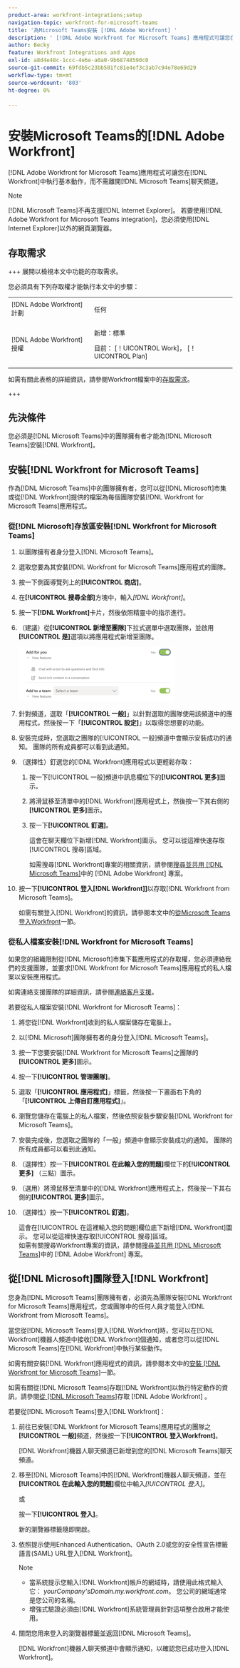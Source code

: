 ```yaml
---
product-area: workfront-integrations;setup
navigation-topic: workfront-for-microsoft-teams
title: '為Microsoft Teams安裝 [!DNL Adobe Workfront] '
description: ' [!DNL Adobe Workfront for Microsoft Teams] 應用程式可讓您在 [!DNL Workfront] 中執行基本動作，而不需離開 [!DNL Microsoft Teams] 聊天頻道。'
author: Becky
feature: Workfront Integrations and Apps
exl-id: a8d4e48c-1ccc-4e6e-a0a0-9b68748590c0
source-git-commit: 69fdb5c23bb501fc81e4ef3c3ab7c94e78e69d29
workflow-type: tm+mt
source-wordcount: '803'
ht-degree: 0%

---
```


# 安裝Microsoft Teams的[!DNL Adobe Workfront]

<!-- Audited: 1/2024 -->

<!--

>[!IMPORTANT]
>
>As of July 1, 2025, Microsoft will remove support for the Classic Teams desktop app. As a result, the Workfront integration with Microsoft Teams will not be supported after the Classic Teams desktop app is no longer available.

-->


[!DNL Adobe Workfront for Microsoft Teams]應用程式可讓您在[!DNL Workfront]中執行基本動作，而不需離開[!DNL Microsoft Teams]聊天頻道。

>[!NOTE]
>
>[!DNL Microsoft Teams]不再支援[!DNL Internet Explorer]。 若要使用[!DNL Adobe Workfront for Microsoft Teams integration]，您必須使用[!DNL Internet Explorer]以外的網頁瀏覽器。


## 存取需求

+++ 展開以檢視本文中功能的存取需求。

您必須具有下列存取權才能執行本文中的步驟：

<table style="table-layout:auto"> 
 <col> 
 <col> 
 <tbody> 
  <tr> 
   <td role="rowheader">[!DNL Adobe Workfront] 計劃</td> 
   <td> <p>任何</p> </td> 
  </tr> 
  <tr> 
   <td role="rowheader">[!DNL Adobe Workfront] 授權</td> 
   <td><p>新增：標準</p>
    <p>目前： [！UICONTROL Work]， [！UICONTROL Plan]</p> </td> 
  </tr> 
 </tbody> 
</table>

如需有關此表格的詳細資訊，請參閱Workfront檔案中的[存取需求](/help/quicksilver/administration-and-setup/add-users/access-levels-and-object-permissions/access-level-requirements-in-documentation.md)。

+++

## 先決條件

您必須是[!DNL Microsoft Teams]中的團隊擁有者才能為[!DNL Microsoft Teams]安裝[!DNL Workfront]。

## 安裝[!DNL Workfront for Microsoft Teams]

作為[!DNL Microsoft Teams]中的團隊擁有者，您可以從[!DNL Microsoft]市集或從[!DNL Workfront]提供的檔案為每個團隊安裝[!DNL Workfront for Microsoft Teams]應用程式。

### 從[!DNL Microsoft]存放區安裝[!DNL Workfront for Microsoft Teams]

1. 以團隊擁有者身分登入[!DNL Microsoft Teams]。
1. 選取您要為其安裝[!DNL Workfront for Microsoft Teams]應用程式的團隊。
1. 按一下側面導覽列上的&#x200B;**[!UICONTROL 商店]**。

1. 在&#x200B;**[!UICONTROL 搜尋全部]**&#x200B;方塊中，輸入&#x200B;*[!DNL Workfront]*。

1. 按一下&#x200B;**[!DNL Workfront]**&#x200B;卡片，然後依照精靈中的指示進行。
1. （建議）從&#x200B;**[!UICONTROL 新增至團隊]**&#x200B;下拉式選單中選取團隊，並啟用&#x200B;**[!UICONTROL 是]**&#x200B;選項以將應用程式新增至團隊。

   ![ms_teams_add_to_a_team_option.png](assets/ms-teams-add-to-a-team-option-350x122.png)

1. 針對頻道，選取「**[!UICONTROL 一般]**」以針對選取的團隊使用該頻道中的應用程式，然後按一下「**[!UICONTROL 設定]**」以取得您想要的功能。

1. 安裝完成時，您選取之團隊的[!UICONTROL 一般]頻道中會顯示安裝成功的通知。 團隊的所有成員都可以看到此通知。
1. （選擇性）釘選您的[!DNL Workfront]應用程式以更輕鬆存取：

   1. 按一下[!UICONTROL 一般]頻道中訊息欄位下的&#x200B;**[!UICONTROL 更多]**&#x200B;圖示。

   1. 將滑鼠移至清單中的[!DNL Workfront]應用程式上，然後按一下其右側的&#x200B;**[!UICONTROL 更多]**&#x200B;圖示。

   1. 按一下&#x200B;**[!UICONTROL 釘選]**。

      這會在聊天欄位下新增[!DNL Workfront]圖示。 您可以從這裡快速存取[!UICONTROL 搜尋]區域。

      如需搜尋[!DNL Workfront]專案的相關資訊，請參閱[搜尋並共用 [!DNL Microsoft Teams]](../../workfront-integrations-and-apps/using-workfront-with-microsoft-teams/search-for-and-share-wf-items-in-ms-teams.md)中的 [!DNL Adobe Workfront] 專案。

1. 按一下&#x200B;**[!UICONTROL 登入[!DNL Workfront]]**&#x200B;以存取[!DNL Workfront from Microsoft Teams]。

   如需有關登入[!DNL Workfront]的資訊，請參閱本文中的[從Microsoft Teams登入Workfront](#log-in-to-workfront-from-microsoft-teams)一節。

### 從私人檔案安裝[!DNL Workfront for Microsoft Teams]

如果您的組織限制從[!DNL Microsoft]市集下載應用程式的存取權，您必須連絡我們的支援團隊，並要求[!DNL Workfront for Microsoft Teams]應用程式的私人檔案以安裝應用程式。

如需連絡支援團隊的詳細資訊，請參閱[連絡客戶支援](../../workfront-basics/tips-tricks-and-troubleshooting/contact-customer-support.md)。

若要從私人檔案安裝[!DNL Workfront for Microsoft Teams]：

1. 將您從[!DNL Workfront]收到的私人檔案儲存在電腦上。
1. 以[!DNL Microsoft]團隊擁有者的身分登入[!DNL Microsoft Teams]。
1. 按一下您要安裝[!DNL Workfront for Microsoft Teams]之團隊的&#x200B;**[!UICONTROL 更多]**&#x200B;圖示。

1. 按一下&#x200B;**[!UICONTROL 管理團隊]**。
1. 選取「**[!UICONTROL 應用程式]**」標籤，然後按一下畫面右下角的「**[!UICONTROL 上傳自訂應用程式]**」。

1. 瀏覽您儲存在電腦上的私人檔案，然後依照安裝步驟安裝[!DNL Workfront for Microsoft Teams]。
1. 安裝完成後，您選取之團隊的「一般」頻道中會顯示安裝成功的通知。 團隊的所有成員都可以看到此通知。
1. （選擇性）按一下&#x200B;**[!UICONTROL 在此輸入您的問題]**&#x200B;欄位下的&#x200B;**[!UICONTROL 更多]** （三點）圖示。

1. （選用）將滑鼠移至清單中的[!DNL Workfront]應用程式上，然後按一下其右側的&#x200B;**[!UICONTROL 更多]**&#x200B;圖示。

1. （選擇性）按一下&#x200B;**[!UICONTROL 釘選]**。

   這會在[!UICONTROL 在這裡輸入您的問題]欄位底下新增[!DNL Workfront]圖示。 您可以從這裡快速存取[!UICONTROL 搜尋]區域。\
   如需有關搜尋Workfront專案的資訊，請參閱[搜尋並共用 [!DNL Microsoft Teams]](../../workfront-integrations-and-apps/using-workfront-with-microsoft-teams/search-for-and-share-wf-items-in-ms-teams.md)中的 [!DNL Adobe Workfront] 專案。

## 從[!DNL Microsoft]團隊登入[!DNL Workfront]

您身為[!DNL Microsoft Teams]團隊擁有者，必須先為團隊安裝[!DNL Workfront for Microsoft Teams]應用程式，您或團隊中的任何人員才能登入[!DNL Workfront from Microsoft Teams]。

當您從[!DNL Microsoft Teams]登入[!DNL Workfront]時，您可以在[!DNL Workfront]機器人頻道中接收[!DNL Workfront]個通知，或者您可以從[!DNL Microsoft Teams]在[!DNL Workfront]中執行某些動作。

如需有關安裝[!DNL Workfront]應用程式的資訊，請參閱本文中的[安裝 [!DNL Workfront for Microsoft Teams]](#install-workfront-for-microsoft-teams)一節。

如需有關從[!DNL Microsoft Teams]存取[!DNL Workfront]以執行特定動作的資訊，請參閱[從 [!DNL Microsoft Teams]](../../workfront-integrations-and-apps/using-workfront-with-microsoft-teams/access-workfront-from-ms-teams.md)存取 [!DNL Adobe Workfront] 。

若要從[!DNL Microsoft Teams]登入[!DNL Workfront]：

1. 前往已安裝[!DNL Workfront for Microsoft Teams]應用程式的團隊之&#x200B;**[!UICONTROL 一般]**&#x200B;頻道，然後按一下&#x200B;**[!UICONTROL 登入Workfront]**。

   [!DNL Workfront]機器人聊天頻道已新增到您的[!DNL Microsoft Teams]聊天頻道。

1. 移至[!DNL Microsoft Teams]中的[!DNL Workfront]機器人聊天頻道，並在&#x200B;**[!UICONTROL 在此輸入您的問題]**&#x200B;欄位中輸入&#x200B;*[!UICONTROL 登入]*。

   或

   按一下&#x200B;**[!UICONTROL 登入]**。

   新的瀏覽器標籤隨即開啟。

1. 依照提示使用Enhanced Authentication、OAuth 2.0或您的安全性宣告標籤語言(SAML) URL登入[!DNL Workfront]。

   >[!NOTE]
   >
   >* 當系統提示您輸入[!DNL Workfront]帳戶的網域時，請使用此格式輸入它： *yourCompany&#39;sDomain.my.workfront.com*。 您公司的網域通常是您公司的名稱。
   >* 增強式驗證必須由[!DNL Workfront]系統管理員針對這項整合啟用才能使用。


1. 關閉您用來登入的瀏覽器標籤並返回[!DNL Microsoft Teams]。

   [!DNL Workfront]機器人聊天頻道中會顯示通知，以確認您已成功登入[!DNL Workfront]。
